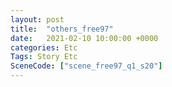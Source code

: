 ```yaml
---
layout: post
title:  "others_free97"
date:   2021-02-10 10:00:00 +0000
categories: Etc
Tags: Story Etc
SceneCode: ["scene_free97_q1_s20"]
---
```


